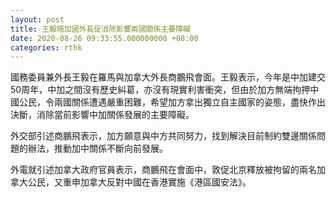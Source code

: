 ```yaml
---
layout: post
title: 王毅晤加國外長促消除影響兩國關係主要障礙
date: 2020-08-26 09:33:55.000000000 +08:00
categories: rthk
---
```


國務委員兼外長王毅在羅馬與加拿大外長商鵬飛會面。王毅表示，今年是中加建交50周年，中加之間沒有歷史糾葛，亦沒有現實利害衝突，但由於加方無端拘押中國公民，令兩國關係遭遇嚴重困難，希望加方拿出獨立自主國家的姿態，盡快作出決斷，消除當前影響中加關係發展的主要障礙。

外交部引述商鵬飛表示，加方願意與中方共同努力，找到解決目前制約雙邊關係問題的辦法，推動加中關係不斷向前發展。

外電就引述加拿大政府官員表示，商鵬飛在會面中，敦促北京釋放被拘留的兩名加拿大公民，又重申加拿大反對中國在香港實施《港區國安法》。

